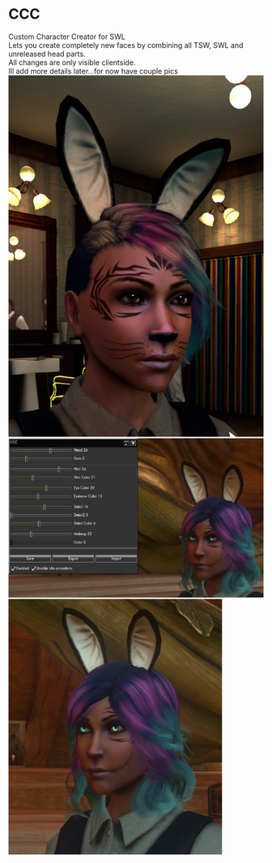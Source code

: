 # CCC
Custom Character Creator for SWL  
Lets you create completely new faces by combining all TSW, SWL and unreleased head parts.  
All changes are only visible clientside.  
Ill add more details later...for now have couple pics  
![alt text](https://raw.githubusercontent.com/SecretFox/CCC/master/1.png "Example")  
![alt text](https://raw.githubusercontent.com/SecretFox/CCC/master/2.png "Example2")  
![alt text](https://raw.githubusercontent.com/SecretFox/CCC/master/3.png "Example3")  
